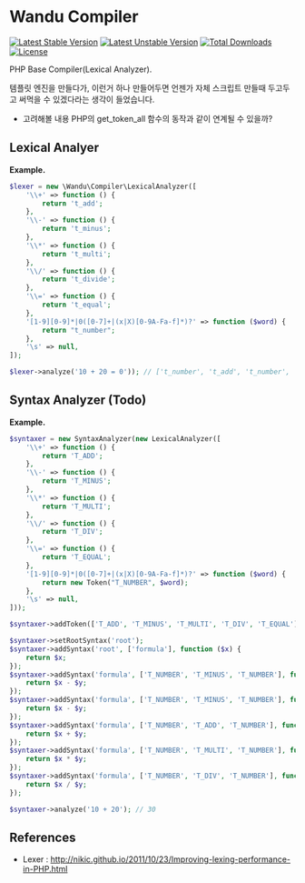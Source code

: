 Wandu Compiler
===

[![Latest Stable Version](https://poser.pugx.org/wandu/compiler/v/stable.svg)](https://packagist.org/packages/wandu/compiler)
[![Latest Unstable Version](https://poser.pugx.org/wandu/compiler/v/unstable.svg)](https://packagist.org/packages/wandu/compiler)
[![Total Downloads](https://poser.pugx.org/wandu/compiler/downloads.svg)](https://packagist.org/packages/wandu/compiler)
[![License](https://poser.pugx.org/wandu/compiler/license.svg)](https://packagist.org/packages/wandu/compiler)

PHP Base Compiler(Lexical Analyzer).

템플릿 엔진을 만들다가, 이런거 하나 만들어두면 언젠가 자체 스크립트 만들때 두고두고 써먹을 수 있겠다라는 생각이 들었습니다.

- 고려해볼 내용 PHP의 get_token_all 함수의 동작과 같이 연계될 수 있을까?

## Lexical Analyer

**Example.**

```php
$lexer = new \Wandu\Compiler\LexicalAnalyzer([
    '\\+' => function () {
        return 't_add';
    },
    '\\-' => function () {
        return 't_minus';
    },
    '\\*' => function () {
        return 't_multi';
    },
    '\\/' => function () {
        return 't_divide';
    },
    '\\=' => function () {
        return 't_equal';
    },
    '[1-9][0-9]*|0([0-7]+|(x|X)[0-9A-Fa-f]*)?' => function ($word) {
        return "t_number";
    },
    '\s' => null,
]);

$lexer->analyze('10 + 20 = 0')); // ['t_number', 't_add', 't_number', 't_equal', 't_number',]
```

## Syntax Analyzer (Todo)

**Example.**

```php
$syntaxer = new SyntaxAnalyzer(new LexicalAnalyzer([
    '\\+' => function () {
        return 'T_ADD';
    },
    '\\-' => function () {
        return 'T_MINUS';
    },
    '\\*' => function () {
        return 'T_MULTI';
    },
    '\\/' => function () {
        return 'T_DIV';
    },
    '\\=' => function () {
        return 'T_EQUAL';
    },
    '[1-9][0-9]*|0([0-7]+|(x|X)[0-9A-Fa-f]*)?' => function ($word) {
        return new Token("T_NUMBER", $word);
    },
    '\s' => null,
]));

$syntaxer->addToken(['T_ADD', 'T_MINUS', 'T_MULTI', 'T_DIV', 'T_EQUAL']);

$syntaxer->setRootSyntax('root');
$syntaxer->addSyntax('root', ['formula'], function ($x) {
    return $x;
});
$syntaxer->addSyntax('formula', ['T_NUMBER', 'T_MINUS', 'T_NUMBER'], function ($x, $_, $y) {
    return $x - $y;
});
$syntaxer->addSyntax('formula', ['T_NUMBER', 'T_MINUS', 'T_NUMBER'], function ($x, $_, $y) {
    return $x - $y;
});
$syntaxer->addSyntax('formula', ['T_NUMBER', 'T_ADD', 'T_NUMBER'], function ($x, $_, $y) {
    return $x + $y;
});
$syntaxer->addSyntax('formula', ['T_NUMBER', 'T_MULTI', 'T_NUMBER'], function ($x, $_, $y) {
    return $x * $y;
});
$syntaxer->addSyntax('formula', ['T_NUMBER', 'T_DIV', 'T_NUMBER'], function ($x, $_, $y) {
    return $x / $y;
});

$syntaxer->analyze('10 + 20'); // 30
```

## References

- Lexer : http://nikic.github.io/2011/10/23/Improving-lexing-performance-in-PHP.html
